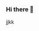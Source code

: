 ### Hi there 👋
jjkk
<!--
**Matteohub/matteohub** is a ✨ _special_ ✨ repository because its `README.md` (this file) appears on your GitHub profile.
SALUT ok
Here are some ideas to get you started:

- 🔭 I’m currently working on ...
- 🌱 I’m currently learning ...
- 👯 I’m looking to collaborate on ...
- 🤔 I’m looking for help with ...
- 💬 Ask me about ...
- 📫 How to reach me: ...
- 😄 Pronouns: ...
- ⚡ Fun fact: ...
-->
